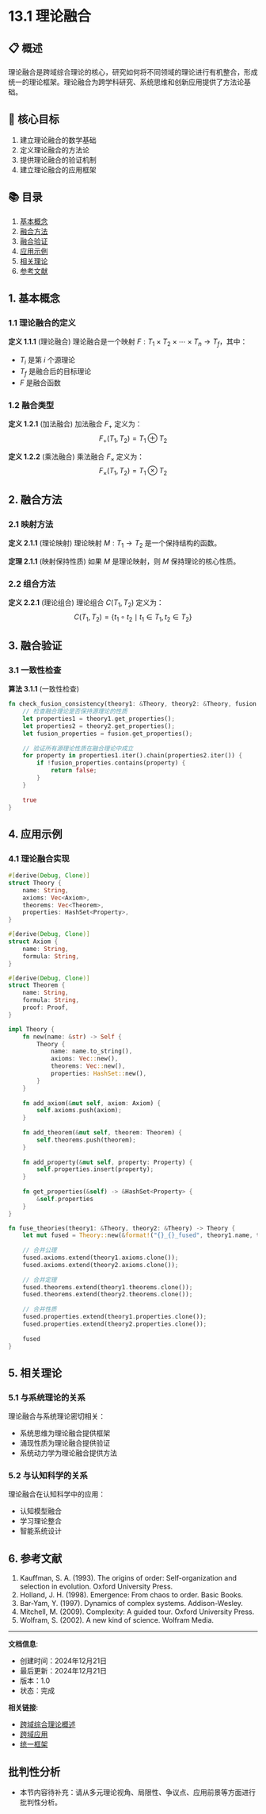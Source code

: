 # 13.1 理论融合

## 📋 概述

理论融合是跨域综合理论的核心，研究如何将不同领域的理论进行有机整合，形成统一的理论框架。理论融合为跨学科研究、系统思维和创新应用提供了方法论基础。

## 🎯 核心目标

1. 建立理论融合的数学基础
2. 定义理论融合的方法论
3. 提供理论融合的验证机制
4. 建立理论融合的应用框架

## 📚 目录

1. [基本概念](#1-基本概念)
2. [融合方法](#2-融合方法)
3. [融合验证](#3-融合验证)
4. [应用示例](#4-应用示例)
5. [相关理论](#5-相关理论)
6. [参考文献](#6-参考文献)

## 1. 基本概念

### 1.1 理论融合的定义

**定义 1.1.1** (理论融合)
理论融合是一个映射 $F: T_1 \times T_2 \times \cdots \times T_n \rightarrow T_f$，其中：

- $T_i$ 是第 $i$ 个源理论
- $T_f$ 是融合后的目标理论
- $F$ 是融合函数

### 1.2 融合类型

**定义 1.2.1** (加法融合)
加法融合 $F_+$ 定义为：
$$F_+(T_1, T_2) = T_1 \oplus T_2$$

**定义 1.2.2** (乘法融合)
乘法融合 $F_\times$ 定义为：
$$F_\times(T_1, T_2) = T_1 \otimes T_2$$

## 2. 融合方法

### 2.1 映射方法

**定义 2.1.1** (理论映射)
理论映射 $M: T_1 \rightarrow T_2$ 是一个保持结构的函数。

**定理 2.1.1** (映射保持性质)
如果 $M$ 是理论映射，则 $M$ 保持理论的核心性质。

### 2.2 组合方法

**定义 2.2.1** (理论组合)
理论组合 $C(T_1, T_2)$ 定义为：
$$C(T_1, T_2) = \{t_1 \circ t_2 \mid t_1 \in T_1, t_2 \in T_2\}$$

## 3. 融合验证

### 3.1 一致性检查

**算法 3.1.1** (一致性检查)

```rust
fn check_fusion_consistency(theory1: &Theory, theory2: &Theory, fusion: &Theory) -> bool {
    // 检查融合理论是否保持源理论的性质
    let properties1 = theory1.get_properties();
    let properties2 = theory2.get_properties();
    let fusion_properties = fusion.get_properties();
    
    // 验证所有源理论性质在融合理论中成立
    for property in properties1.iter().chain(properties2.iter()) {
        if !fusion_properties.contains(property) {
            return false;
        }
    }
    
    true
}
```

## 4. 应用示例

### 4.1 理论融合实现

```rust
#[derive(Debug, Clone)]
struct Theory {
    name: String,
    axioms: Vec<Axiom>,
    theorems: Vec<Theorem>,
    properties: HashSet<Property>,
}

#[derive(Debug, Clone)]
struct Axiom {
    name: String,
    formula: String,
}

#[derive(Debug, Clone)]
struct Theorem {
    name: String,
    formula: String,
    proof: Proof,
}

impl Theory {
    fn new(name: &str) -> Self {
        Theory {
            name: name.to_string(),
            axioms: Vec::new(),
            theorems: Vec::new(),
            properties: HashSet::new(),
        }
    }
    
    fn add_axiom(&mut self, axiom: Axiom) {
        self.axioms.push(axiom);
    }
    
    fn add_theorem(&mut self, theorem: Theorem) {
        self.theorems.push(theorem);
    }
    
    fn add_property(&mut self, property: Property) {
        self.properties.insert(property);
    }
    
    fn get_properties(&self) -> &HashSet<Property> {
        &self.properties
    }
}

fn fuse_theories(theory1: &Theory, theory2: &Theory) -> Theory {
    let mut fused = Theory::new(&format!("{}_{}_fused", theory1.name, theory2.name));
    
    // 合并公理
    fused.axioms.extend(theory1.axioms.clone());
    fused.axioms.extend(theory2.axioms.clone());
    
    // 合并定理
    fused.theorems.extend(theory1.theorems.clone());
    fused.theorems.extend(theory2.theorems.clone());
    
    // 合并性质
    fused.properties.extend(theory1.properties.clone());
    fused.properties.extend(theory2.properties.clone());
    
    fused
}
```

## 5. 相关理论

### 5.1 与系统理论的关系

理论融合与系统理论密切相关：

- 系统思维为理论融合提供框架
- 涌现性质为理论融合提供验证
- 系统动力学为理论融合提供方法

### 5.2 与认知科学的关系

理论融合在认知科学中的应用：

- 认知模型融合
- 学习理论整合
- 智能系统设计

## 6. 参考文献

1. Kauffman, S. A. (1993). The origins of order: Self-organization and selection in evolution. Oxford University Press.
2. Holland, J. H. (1998). Emergence: From chaos to order. Basic Books.
3. Bar-Yam, Y. (1997). Dynamics of complex systems. Addison-Wesley.
4. Mitchell, M. (2009). Complexity: A guided tour. Oxford University Press.
5. Wolfram, S. (2002). A new kind of science. Wolfram Media.

---

**文档信息**:

- 创建时间：2024年12月21日
- 最后更新：2024年12月21日
- 版本：1.0
- 状态：完成

**相关链接**:

- [跨域综合理论概述](README.md)
- [跨域应用](./13.2_跨域应用.md)
- [统一框架](./13.3_统一框架.md)

## 批判性分析

- 本节内容待补充：请从多元理论视角、局限性、争议点、应用前景等方面进行批判性分析。
